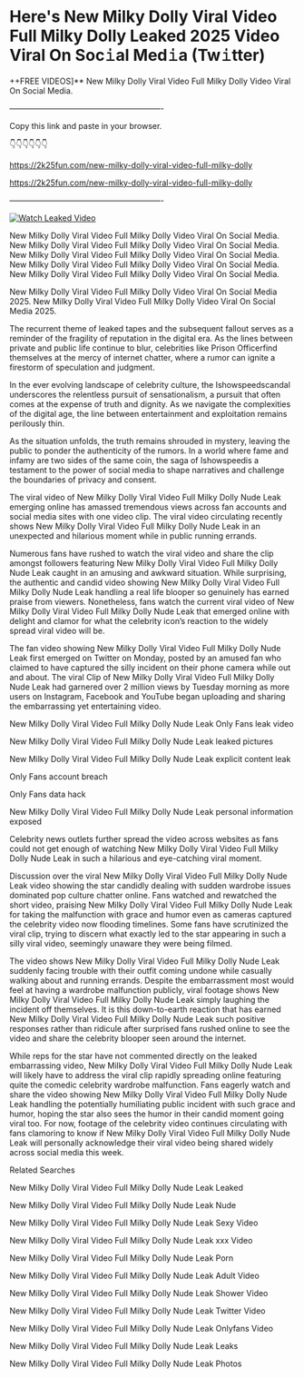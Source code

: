 # Here's New Milky Dolly Viral Video Full Milky Dolly Leaked 2025 Video Viral On Soc𝚒al Med𝚒a (Tw𝚒tter)

++FREE VIDEOS]** New Milky Dolly Viral Video Full Milky Dolly Video Viral On Social Media.

———————————————————-

Copy this link and paste in your browser.

👇👇👇👇👇👇

https://2k25fun.com/new-milky-dolly-viral-video-full-milky-dolly

https://2k25fun.com/new-milky-dolly-viral-video-full-milky-dolly

———————————————————-

[![Watch Leaked Video](https://miro.medium.com/v2/resize:fit:828/format:webp/1*cilzJN44JGOrTw9NJCrNHA.gif "Watch Leaked Video")](https://2k25fun.com/new-milky-dolly-viral-video-full-milky-dolly)

New Milky Dolly Viral Video Full Milky Dolly Video Viral On Social Media. New Milky Dolly Viral Video Full Milky Dolly Video Viral On Social Media. New Milky Dolly Viral Video Full Milky Dolly Video Viral On Social Media. New Milky Dolly Viral Video Full Milky Dolly Video Viral On Social Media. New Milky Dolly Viral Video Full Milky Dolly Video Viral On Social Media.

New Milky Dolly Viral Video Full Milky Dolly Video Viral On Social Media 2025. New Milky Dolly Viral Video Full Milky Dolly Video Viral On Social Media 2025.

The recurrent theme of leaked tapes and the subsequent fallout serves as a reminder of the fragility of reputation in the digital era. As the lines between private and public life continue to blur, celebrities like Prison Officerfind themselves at the mercy of internet chatter, where a rumor can ignite a firestorm of speculation and judgment.

In the ever evolving landscape of celebrity culture, the Ishowspeedscandal underscores the relentless pursuit of sensationalism, a pursuit that often comes at the expense of truth and dignity. As we navigate the complexities of the digital age, the line between entertainment and exploitation remains perilously thin.

As the situation unfolds, the truth remains shrouded in mystery, leaving the public to ponder the authenticity of the rumors. In a world where fame and infamy are two sides of the same coin, the saga of Ishowspeedis a testament to the power of social media to shape narratives and challenge the boundaries of privacy and consent.

The viral video of New Milky Dolly Viral Video Full Milky Dolly Nude Leak emerging online has amassed tremendous views across fan accounts and social media sites with one video clip. The viral video circulating recently shows New Milky Dolly Viral Video Full Milky Dolly Nude Leak in an unexpected and hilarious moment while in public running errands.

Numerous fans have rushed to watch the viral video and share the clip amongst followers featuring New Milky Dolly Viral Video Full Milky Dolly Nude Leak caught in an amusing and awkward situation. While surprising, the authentic and candid video showing New Milky Dolly Viral Video Full Milky Dolly Nude Leak handling a real life blooper so genuinely has earned praise from viewers. Nonetheless, fans watch the current viral video of New Milky Dolly Viral Video Full Milky Dolly Nude Leak that emerged online with delight and clamor for what the celebrity icon’s reaction to the widely spread viral video will be.

The fan video showing New Milky Dolly Viral Video Full Milky Dolly Nude Leak first emerged on Twitter on Monday, posted by an amused fan who claimed to have captured the silly incident on their phone camera while out and about. The viral Clip of New Milky Dolly Viral Video Full Milky Dolly Nude Leak had garnered over 2 million views by Tuesday morning as more users on Instagram, Facebook and YouTube began uploading and sharing the embarrassing yet entertaining video.

New Milky Dolly Viral Video Full Milky Dolly Nude Leak Only Fans leak video

New Milky Dolly Viral Video Full Milky Dolly Nude Leak leaked pictures

New Milky Dolly Viral Video Full Milky Dolly Nude Leak explicit content leak

Only Fans account breach

Only Fans data hack

New Milky Dolly Viral Video Full Milky Dolly Nude Leak personal information exposed

Celebrity news outlets further spread the video across websites as fans could not get enough of watching New Milky Dolly Viral Video Full Milky Dolly Nude Leak in such a hilarious and eye-catching viral moment.

Discussion over the viral New Milky Dolly Viral Video Full Milky Dolly Nude Leak video showing the star candidly dealing with sudden wardrobe issues dominated pop culture chatter online. Fans watched and rewatched the short video, praising New Milky Dolly Viral Video Full Milky Dolly Nude Leak for taking the malfunction with grace and humor even as cameras captured the celebrity video now flooding timelines. Some fans have scrutinized the viral clip, trying to discern what exactly led to the star appearing in such a silly viral video, seemingly unaware they were being filmed.

The video shows New Milky Dolly Viral Video Full Milky Dolly Nude Leak suddenly facing trouble with their outfit coming undone while casually walking about and running errands. Despite the embarrassment most would feel at having a wardrobe malfunction publicly, viral footage shows New Milky Dolly Viral Video Full Milky Dolly Nude Leak simply laughing the incident off themselves. It is this down-to-earth reaction that has earned New Milky Dolly Viral Video Full Milky Dolly Nude Leak such positive responses rather than ridicule after surprised fans rushed online to see the video and share the celebrity blooper seen around the internet.

While reps for the star have not commented directly on the leaked embarrassing video, New Milky Dolly Viral Video Full Milky Dolly Nude Leak will likely have to address the viral clip rapidly spreading online featuring quite the comedic celebrity wardrobe malfunction. Fans eagerly watch and share the video showing New Milky Dolly Viral Video Full Milky Dolly Nude Leak handling the potentially humiliating public incident with such grace and humor, hoping the star also sees the humor in their candid moment going viral too. For now, footage of the celebrity video continues circulating with fans clamoring to know if New Milky Dolly Viral Video Full Milky Dolly Nude Leak will personally acknowledge their viral video being shared widely across social media this week.

Related Searches

New Milky Dolly Viral Video Full Milky Dolly Nude Leak Leaked

New Milky Dolly Viral Video Full Milky Dolly Nude Leak Nude

New Milky Dolly Viral Video Full Milky Dolly Nude Leak Sexy Video

New Milky Dolly Viral Video Full Milky Dolly Nude Leak xxx Video

New Milky Dolly Viral Video Full Milky Dolly Nude Leak Porn

New Milky Dolly Viral Video Full Milky Dolly Nude Leak Adult Video

New Milky Dolly Viral Video Full Milky Dolly Nude Leak Shower Video

New Milky Dolly Viral Video Full Milky Dolly Nude Leak Twitter Video

New Milky Dolly Viral Video Full Milky Dolly Nude Leak Onlyfans Video

New Milky Dolly Viral Video Full Milky Dolly Nude Leak Leaks

New Milky Dolly Viral Video Full Milky Dolly Nude Leak Photos